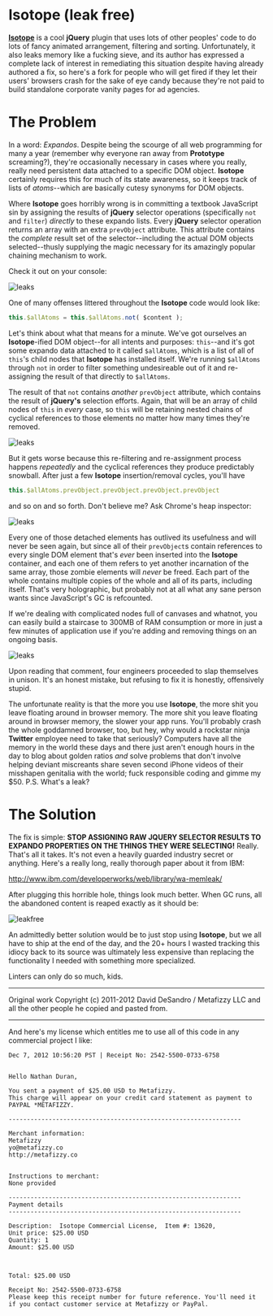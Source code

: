 Isotope (leak free)
========

[**Isotope**](http://isotope.metafizzy.co) is a cool **jQuery** plugin that uses lots of other peoples' code to do lots of fancy animated arrangement, filtering and sorting. Unfortunately, it also leaks memory like a fucking sieve, and its author has expressed a complete lack of interest in remediating this situation despite having already authored a fix, so here's a fork for people who will get fired if they let their users' browsers crash for the sake of eye candy because they're not paid to build standalone corporate vanity pages for ad agencies.

The Problem
========

In a word: *Expandos*. Despite being the scourge of all web programming for many a year (remember why everyone ran away from **Prototype** screaming?), they're occasionally necessary in cases where you really, really need persistent data attached to a specific DOM object. **Isotope** certainly requires this for much of its state awareness, so it keeps track of lists of *atoms*--which are basically cutesy synonyms for DOM objects.

Where **Isotope** goes horribly wrong is in committing a textbook JavaScript sin by assigning the results of **jQuery** selector operations (specifically `not` and `filter`) *directly* to these expando lists. Every **jQuery** selector operation returns an array with an extra `prevObject` attribute. This attribute contains the *complete* result set of the selector--including the actual DOM objects selected--thusly supplying the magic necessary for its amazingly popular chaining mechanism to work.

Check it out on your console:

![leaks](https://raw.github.com/khiltd/isotope-leak-free/master/screenshots/jquery_results_object.png)

One of many offenses littered throughout the **Isotope** code would look like:

```javascript
this.$allAtoms = this.$allAtoms.not( $content );
```

Let's think about what that means for a minute. We've got ourselves an **Isotope**-ified DOM object--for all intents and purposes: `this`--and it's got some expando data attached to it called `$allAtoms`, which is a list of all of `this`'s child nodes that **Isotope** has installed itself. We're running `$allAtoms` through `not` in order to filter something undesireable out of it and re-assigning the result of that directly to `$allAtoms`.

The result of that `not` contains *another* `prevObject` attribute, which contains the result of **jQuery's** selection efforts. Again, that will be an array of child nodes of `this` in *every* case, so `this` will be retaining nested chains of cyclical references to those elements no matter how many times they're removed.

![leaks](https://raw.github.com/khiltd/isotope-leak-free/master/screenshots/jquery_results_object2.png)

But it gets worse because this re-filtering and re-assignment process happens *repeatedly* and the cyclical references they produce predictably snowball. After just a few **Isotope** insertion/removal cycles, you'll have

```javascript
this.$allAtoms.prevObject.prevObject.prevObject.prevObject
```

and so on and so forth. Don't believe me? Ask Chrome's heap inspector:

![leaks](https://raw.github.com/khiltd/isotope-leak-free/master/screenshots/isotope_leaks1.png)

Every one of those detached elements has outlived its usefulness and will never be seen again, but since all of their `prevObject`s contain references to every single DOM element that's *ever* been inserted into the **Isotope** container, and each one of them refers to yet another incarnation of the same array, those zombie elements will *never* be freed. Each part of the whole contains multiple copies of the whole and all of its parts, including itself. That's very holographic, but probably not at all what any sane person wants since JavaScript's GC is refcounted.

If we're dealing with complicated nodes full of canvases and whatnot, you can easily build a staircase to 300MB of RAM consumption or more in just a few minutes of application use if you're adding and removing things on an ongoing basis.

![leaks](https://raw.github.com/khiltd/isotope-leak-free/master/screenshots/isotope_leaks2.png)

Upon reading that comment, four engineers proceeded to slap themselves in unison. It's an honest mistake, but refusing to fix it is honestly, offensively stupid.

The unfortunate reality is that the more you use **Isotope**, the more shit you leave floating around in browser memory. The more shit you leave floating around in browser memory, the slower your app runs. You'll probably crash the whole goddamned browser, too, but hey, why would a rockstar ninja **Twitter** employee need to take that seriously? Computers have all the memory in the world these days and there just aren't enough hours in the day to blog about golden ratios *and* solve problems that don't involve helping deviant miscreants share seven second iPhone videos of their misshapen genitalia with the world; fuck responsible coding and gimme my $50. P.S. What's a leak?

The Solution
======== 

The fix is simple: **STOP ASSIGNING RAW JQUERY SELECTOR RESULTS TO EXPANDO PROPERTIES ON THE THINGS THEY WERE SELECTING!** Really. That's all it takes. It's not even a heavily guarded industry secret or anything. Here's a really long, really thorough paper about it from IBM: 

http://www.ibm.com/developerworks/web/library/wa-memleak/

After plugging this horrible hole, things look much better. When GC runs, all the abandoned content is reaped exactly as it should be:

![leakfree](https://raw.github.com/khiltd/isotope-leak-free/master/screenshots/isotope_fixed.png)

An admittedly better solution would be to just stop using **Isotope**, but we all have to ship at the end of the day, and the 20+ hours I wasted tracking this idiocy back to its source was ultimately less expensive than replacing the functionality I needed with something more specialized.

Linters can only do so much, kids.

* * *

Original work Copyright (c) 2011-2012 David DeSandro / Metafizzy LLC and all the other people he copied and pasted from.

* * * 

And here's my license which entitles me to use all of this code in any commercial project I like:
```
Dec 7, 2012 10:56:20 PST | Receipt No: 2542-5500-0733-6758


Hello Nathan Duran,

You sent a payment of $25.00 USD to Metafizzy.
This charge will appear on your credit card statement as payment to PAYPAL *METAFIZZY.

----------------------------------------------------------------

Merchant information:
Metafizzy
yo@metafizzy.co
http://metafizzy.co


Instructions to merchant:
None provided

----------------------------------------------------------------
Payment details
----------------------------------------------------------------

Description:  Isotope Commercial License,  Item #: 13620, 
Unit price: $25.00 USD
Quantity: 1
Amount: $25.00 USD



Total: $25.00 USD

Receipt No: 2542-5500-0733-6758
Please keep this receipt number for future reference. You'll need it if you contact customer service at Metafizzy or PayPal.
```
